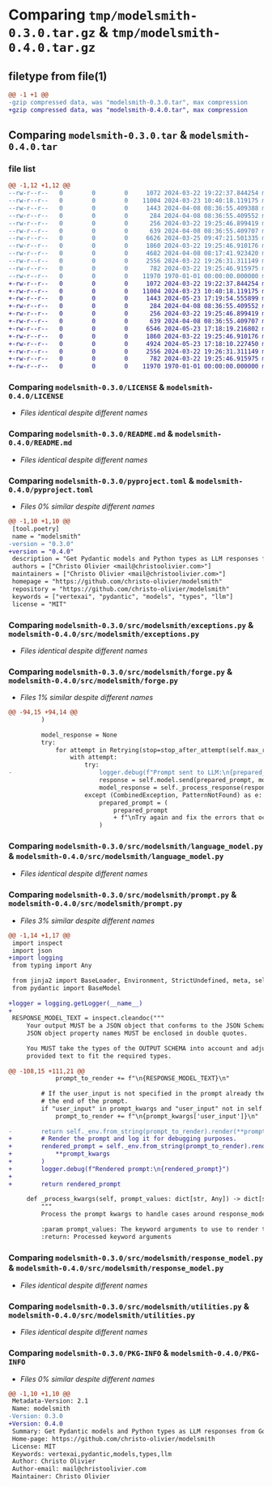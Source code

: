 # Comparing `tmp/modelsmith-0.3.0.tar.gz` & `tmp/modelsmith-0.4.0.tar.gz`

## filetype from file(1)

```diff
@@ -1 +1 @@
-gzip compressed data, was "modelsmith-0.3.0.tar", max compression
+gzip compressed data, was "modelsmith-0.4.0.tar", max compression
```

## Comparing `modelsmith-0.3.0.tar` & `modelsmith-0.4.0.tar`

### file list

```diff
@@ -1,12 +1,12 @@
--rw-r--r--   0        0        0     1072 2024-03-22 19:22:37.844254 modelsmith-0.3.0/LICENSE
--rw-r--r--   0        0        0    11004 2024-03-23 10:40:18.119175 modelsmith-0.3.0/README.md
--rw-r--r--   0        0        0     1443 2024-04-08 08:36:55.409388 modelsmith-0.3.0/pyproject.toml
--rw-r--r--   0        0        0      284 2024-04-08 08:36:55.409552 modelsmith-0.3.0/src/modelsmith/__init__.py
--rw-r--r--   0        0        0      256 2024-03-22 19:25:46.899419 modelsmith-0.3.0/src/modelsmith/enums.py
--rw-r--r--   0        0        0      639 2024-04-08 08:36:55.409707 modelsmith-0.3.0/src/modelsmith/exceptions.py
--rw-r--r--   0        0        0     6626 2024-03-25 09:47:21.501335 modelsmith-0.3.0/src/modelsmith/forge.py
--rw-r--r--   0        0        0     1860 2024-03-22 19:25:46.910176 modelsmith-0.3.0/src/modelsmith/language_model.py
--rw-r--r--   0        0        0     4682 2024-04-08 08:17:41.923420 modelsmith-0.3.0/src/modelsmith/prompt.py
--rw-r--r--   0        0        0     2556 2024-03-22 19:26:31.311149 modelsmith-0.3.0/src/modelsmith/response_model.py
--rw-r--r--   0        0        0      782 2024-03-22 19:25:46.915975 modelsmith-0.3.0/src/modelsmith/utilities.py
--rw-r--r--   0        0        0    11970 1970-01-01 00:00:00.000000 modelsmith-0.3.0/PKG-INFO
+-rw-r--r--   0        0        0     1072 2024-03-22 19:22:37.844254 modelsmith-0.4.0/LICENSE
+-rw-r--r--   0        0        0    11004 2024-03-23 10:40:18.119175 modelsmith-0.4.0/README.md
+-rw-r--r--   0        0        0     1443 2024-05-23 17:19:54.555899 modelsmith-0.4.0/pyproject.toml
+-rw-r--r--   0        0        0      284 2024-04-08 08:36:55.409552 modelsmith-0.4.0/src/modelsmith/__init__.py
+-rw-r--r--   0        0        0      256 2024-03-22 19:25:46.899419 modelsmith-0.4.0/src/modelsmith/enums.py
+-rw-r--r--   0        0        0      639 2024-04-08 08:36:55.409707 modelsmith-0.4.0/src/modelsmith/exceptions.py
+-rw-r--r--   0        0        0     6546 2024-05-23 17:18:19.216802 modelsmith-0.4.0/src/modelsmith/forge.py
+-rw-r--r--   0        0        0     1860 2024-03-22 19:25:46.910176 modelsmith-0.4.0/src/modelsmith/language_model.py
+-rw-r--r--   0        0        0     4924 2024-05-23 17:18:10.227450 modelsmith-0.4.0/src/modelsmith/prompt.py
+-rw-r--r--   0        0        0     2556 2024-03-22 19:26:31.311149 modelsmith-0.4.0/src/modelsmith/response_model.py
+-rw-r--r--   0        0        0      782 2024-03-22 19:25:46.915975 modelsmith-0.4.0/src/modelsmith/utilities.py
+-rw-r--r--   0        0        0    11970 1970-01-01 00:00:00.000000 modelsmith-0.4.0/PKG-INFO
```

### Comparing `modelsmith-0.3.0/LICENSE` & `modelsmith-0.4.0/LICENSE`

 * *Files identical despite different names*

### Comparing `modelsmith-0.3.0/README.md` & `modelsmith-0.4.0/README.md`

 * *Files identical despite different names*

### Comparing `modelsmith-0.3.0/pyproject.toml` & `modelsmith-0.4.0/pyproject.toml`

 * *Files 0% similar despite different names*

```diff
@@ -1,10 +1,10 @@
 [tool.poetry]
 name = "modelsmith"
-version = "0.3.0"
+version = "0.4.0"
 description = "Get Pydantic models and Python types as LLM responses from Google Vertex AI models."
 authors = ["Christo Olivier <mail@christoolivier.com>"]
 maintainers = ["Christo Olivier <mail@christoolivier.com>"]
 homepage = "https://github.com/christo-olivier/modelsmith"
 repository = "https://github.com/christo-olivier/modelsmith"
 keywords = ["vertexai", "pydantic", "models", "types", "llm"]
 license = "MIT"
```

### Comparing `modelsmith-0.3.0/src/modelsmith/exceptions.py` & `modelsmith-0.4.0/src/modelsmith/exceptions.py`

 * *Files identical despite different names*

### Comparing `modelsmith-0.3.0/src/modelsmith/forge.py` & `modelsmith-0.4.0/src/modelsmith/forge.py`

 * *Files 1% similar despite different names*

```diff
@@ -94,15 +94,14 @@
         )
 
         model_response = None
         try:
             for attempt in Retrying(stop=stop_after_attempt(self.max_retries)):
                 with attempt:
                     try:
-                        logger.debug(f"Prompt sent to LLM:\n{prepared_prompt}")
                         response = self.model.send(prepared_prompt, model_settings)
                         model_response = self._process_response(response)
                     except (CombinedException, PatternNotFound) as e:
                         prepared_prompt = (
                             prepared_prompt
                             + f"\nTry again and fix the errors that occurred: {e.args}"
                         )
```

### Comparing `modelsmith-0.3.0/src/modelsmith/language_model.py` & `modelsmith-0.4.0/src/modelsmith/language_model.py`

 * *Files identical despite different names*

### Comparing `modelsmith-0.3.0/src/modelsmith/prompt.py` & `modelsmith-0.4.0/src/modelsmith/prompt.py`

 * *Files 3% similar despite different names*

```diff
@@ -1,14 +1,17 @@
 import inspect
 import json
+import logging
 from typing import Any
 
 from jinja2 import BaseLoader, Environment, StrictUndefined, meta, select_autoescape
 from pydantic import BaseModel
 
+logger = logging.getLogger(__name__)
+
 RESPONSE_MODEL_TEXT = inspect.cleandoc("""
     Your output MUST be a JSON object that conforms to the JSON Schema below. All
     JSON object property names MUST be enclosed in double quotes.
 
     You MUST take the types of the OUTPUT SCHEMA into account and adjust your
     provided text to fit the required types.
 
@@ -108,15 +111,21 @@
             prompt_to_render += f"\n{RESPONSE_MODEL_TEXT}\n"
 
         # If the user_input is not specified in the prompt already then simply add it to
         # the end of the prompt.
         if "user_input" in prompt_kwargs and "user_input" not in self.prompt_variables:
             prompt_to_render += f"\n{prompt_kwargs['user_input']}\n"
 
-        return self._env.from_string(prompt_to_render).render(**prompt_kwargs)
+        # Render the prompt and log it for debugging purposes.
+        rendered_prompt = self._env.from_string(prompt_to_render).render(
+            **prompt_kwargs
+        )
+        logger.debug(f"Rendered prompt:\n{rendered_prompt}")
+
+        return rendered_prompt
 
     def _process_kwargs(self, prompt_values: dict[str, Any]) -> dict[str, Any]:
         """
         Process the prompt kwargs to handle cases around response_model.
 
         :param prompt_values: The keyword arguments to use to render the prompt.
         :return: Processed keyword arguments
```

### Comparing `modelsmith-0.3.0/src/modelsmith/response_model.py` & `modelsmith-0.4.0/src/modelsmith/response_model.py`

 * *Files identical despite different names*

### Comparing `modelsmith-0.3.0/src/modelsmith/utilities.py` & `modelsmith-0.4.0/src/modelsmith/utilities.py`

 * *Files identical despite different names*

### Comparing `modelsmith-0.3.0/PKG-INFO` & `modelsmith-0.4.0/PKG-INFO`

 * *Files 0% similar despite different names*

```diff
@@ -1,10 +1,10 @@
 Metadata-Version: 2.1
 Name: modelsmith
-Version: 0.3.0
+Version: 0.4.0
 Summary: Get Pydantic models and Python types as LLM responses from Google Vertex AI models.
 Home-page: https://github.com/christo-olivier/modelsmith
 License: MIT
 Keywords: vertexai,pydantic,models,types,llm
 Author: Christo Olivier
 Author-email: mail@christoolivier.com
 Maintainer: Christo Olivier
```

